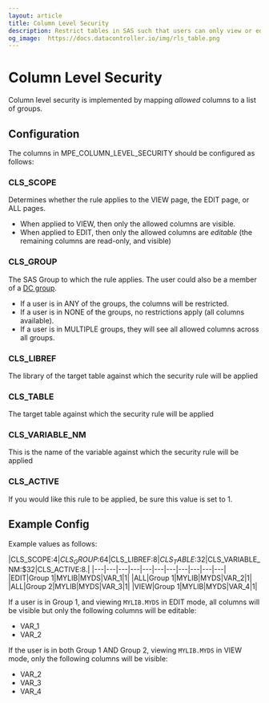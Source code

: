 ```yaml
---
layout: article
title: Column Level Security
description: Restrict tables in SAS such that users can only view or edit specific columns according to their group membership.
og_image:  https://docs.datacontroller.io/img/rls_table.png
---
```


# Column Level Security

Column level security is implemented by mapping _allowed_ columns to a list of groups. 

## Configuration

The columns in MPE_COLUMN_LEVEL_SECURITY should be configured as follows:

### CLS_SCOPE
Determines whether the rule applies to the VIEW page, the EDIT page, or ALL pages.  

- When applied to VIEW, then only the allowed columns are visible.
- When applied to EDIT, then only the allowed columns are _editable_ (the remaining columns are read-only, and visible)

### CLS_GROUP
The SAS Group to which the rule applies.  The user could also be a member of a [DC group](/dcc-groups). 

 - If a user is in ANY of the groups, the columns will be restricted.  
 - If a user is in NONE of the groups, no restrictions apply (all columns available).
 - If a user is in MULTIPLE groups, they will see all allowed columns across all groups.

### CLS_LIBREF
The library of the target table against which the security rule will be applied

### CLS_TABLE
The target table against which the security rule will be applied

### CLS_VARIABLE_NM
This is the name of the variable against which the security rule will be applied

### CLS_ACTIVE
If you would like this rule to be applied, be sure this value is set to 1.


## Example Config
Example values as follows:

|CLS_SCOPE:$4|CLS_GROUP:$64|CLS_LIBREF:$8| CLS_TABLE:$32|CLS_VARIABLE_NM:$32|CLS_ACTIVE:8.|
|---|---|---|---|---|---|---|---|---|---|---|
|EDIT|Group 1|MYLIB|MYDS|VAR_1|1|
|ALL|Group 1|MYLIB|MYDS|VAR_2|1|
|ALL|Group 2|MYLIB|MYDS|VAR_3|1|
|VIEW|Group 1|MYLIB|MYDS|VAR_4|1|


If a user is in Group 1, and viewing `MYLIB.MYDS` in EDIT mode, all columns will be visible but only the following columns will be editable:

* VAR_1
* VAR_2

If the user is in both Group 1 AND Group 2, viewing `MYLIB.MYDS` in VIEW mode, only the following columns will be visible:

* VAR_2
* VAR_3
* VAR_4